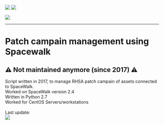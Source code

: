 ![](https://img.shields.io/badge/maintained-nope-red)
![](https://img.shields.io/badge/Python-2.7-blue)

 ![](https://unixmen.com/wp-content/uploads/2015/08/Spacewalk.png)
<hr/>

# Patch campain management using Spacewalk

## :warning: Not maintained anymore (since 2017) :warning:
Script written in 2017, to manage RHSA patch campain of assets connected to SpaceWalk.<br>
Worked on SpaceWalk version 2.4 <br>
Written in Python 2.7 <br>
Worked for CentOS Servers/workstations<br><br>
Last update: <br>
![](https://media.tenor.com/JMPBANY9nwEAAAAC/84-years.gif)
